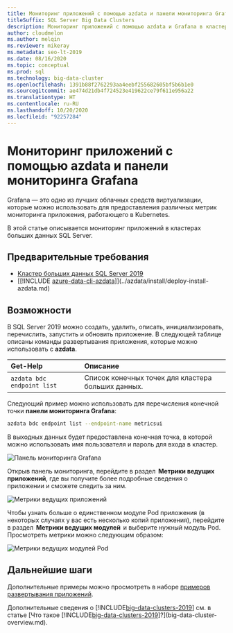 ```yaml
---
title: Мониторинг приложений с помощью azdata и панели мониторинга Grafana
titleSuffix: SQL Server Big Data Clusters
description: Мониторинг приложений с помощью azdata и Grafana в кластере больших данных SQL Server 2019.
author: cloudmelon
ms.author: melqin
ms.reviewer: mikeray
ms.metadata: seo-lt-2019
ms.date: 08/16/2020
ms.topic: conceptual
ms.prod: sql
ms.technology: big-data-cluster
ms.openlocfilehash: 1391b88f2762293aa4eebf255682605bf5b6b1e0
ms.sourcegitcommit: ae474d21db4f724523e419622ce79f611e956a22
ms.translationtype: HT
ms.contentlocale: ru-RU
ms.lasthandoff: 10/20/2020
ms.locfileid: "92257284"
---
```

# <a name="monitor-applications-with-azdata-and-grafana-dashboard"></a>Мониторинг приложений с помощью azdata и панели мониторинга Grafana

Grafana — это одно из лучших облачных средств виртуализации, которые можно использовать для предоставления различных метрик мониторинга приложения, работающего в Kubernetes.  

В этой статье описывается мониторинг приложений в кластерах больших данных SQL Server.

## <a name="prerequisites"></a>Предварительные требования

- [Кластер больших данных SQL Server 2019](deployment-guidance.md)
- [[!INCLUDE [azure-data-cli-azdata](../includes/azure-data-cli-azdata.md)]](../azdata/install/deploy-install-azdata.md)

## <a name="capabilities"></a>Возможности

В SQL Server 2019 можно создать, удалить, описать, инициализировать, перечислить, запустить и обновить приложение. В следующей таблице описаны команды развертывания приложения, которые можно использовать с **azdata**.

|Get-Help |Описание |
|:---|:---|
|`azdata bdc endpoint list` | Список конечных точек для кластера больших данных. |


Следующий пример можно использовать для перечисления конечной точки **панели мониторинга Grafana**:

```bash
azdata bdc endpoint list --endpoint-name metricsui 
```

В выходных данных будет предоставлена конечная точка, в которой можно использовать имя пользователя и пароль для входа в кластер. 

![Панель мониторинга Grafana](media/big-data-cluster-monitor-apps/grafana-dashboard-endpoint.png)


Открыв панель мониторинга, перейдите в раздел  **Метрики ведущих приложений**, где вы получите более подробные сведения о приложении и сможете следить за ним.  

![Метрики ведущих приложений](media/big-data-cluster-monitor-apps/host-apps-metrics.png)


Чтобы узнать больше о единственном модуле Pod приложения (в некоторых случаях у вас есть несколько копий приложения), перейдите в раздел  **Метрики ведущих модулей**  и выберите нужный модуль Pod. Просмотреть метрики можно следующим образом:  

![Метрики ведущих модулей Pod](media/big-data-cluster-monitor-apps/host-pods-metrics.png) 


## <a name="next-steps"></a>Дальнейшие шаги

Дополнительные примеры можно просмотреть в наборе [примеров развертывания приложений](https://aka.ms/sql-app-deploy).

Дополнительные сведения о [!INCLUDE[big-data-clusters-2019](../includes/ssbigdataclusters-ss-nover.md)] см. в статье [Что такое [!INCLUDE[big-data-clusters-2019](../includes/ssbigdataclusters-ver15.md)]?](big-data-cluster-overview.md).